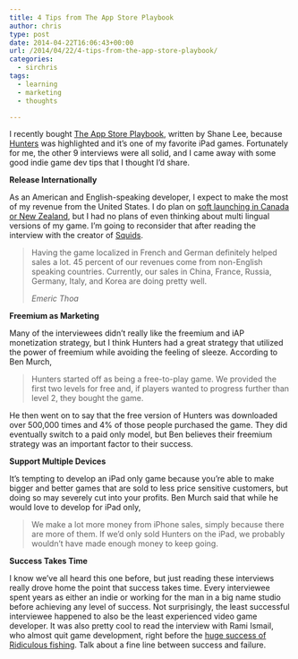 ```yaml
---
title: 4 Tips from The App Store Playbook
author: chris
type: post
date: 2014-04-22T16:06:43+00:00
url: /2014/04/22/4-tips-from-the-app-store-playbook/
categories:
  - sirchris
tags:
  - learning
  - marketing
  - thoughts

---
```

I recently bought [The App Store Playbook][1], written by Shane Lee, because [Hunters][2] was highlighted and it&#8217;s one of my favorite iPad games. Fortunately for me, the other 9 interviews were all solid, and I came away with some good indie game dev tips that I thought I&#8217;d share.

<!--more-->

**Release Internationally**
  
As an American and English-speaking developer, I expect to make the most of my revenue from the United States. I do plan on [soft launching in Canada or New Zealand][3], but I had no plans of even thinking about multi lingual versions of my game. I&#8217;m going to reconsider that after reading the interview with the creator of [Squids][4].

> Having the game localized in French and German definitely helped sales a lot. 45 percent of our revenues come from non-English speaking countries. Currently, our sales in China, France, Russia, Germany, Italy, and Korea are doing pretty well.
> 
> <cite>Emeric Thoa</cite>

**Freemium as Marketing**
  
Many of the interviewees didn&#8217;t really like the freemium and iAP monetization strategy, but I think Hunters had a great strategy that utilized the power of freemium while avoiding the feeling of sleeze. According to Ben Murch,

> Hunters started off as being a free-to-play game. We provided the first two levels for free and, if players wanted to progress further than level 2, they bought the game.

He then went on to say that the free version of Hunters was downloaded over 500,000 times and 4% of those people purchased the game. They did eventually switch to a paid only model, but Ben believes their freemium strategy was an important factor to their success.

**Support Multiple Devices**
  
It&#8217;s tempting to develop an iPad only game because you&#8217;re able to make bigger and better games that are sold to less price sensitive customers, but doing so may severely cut into your profits. Ben Murch said that while he would love to develop for iPad only,

> We make a lot more money from iPhone sales, simply because there are more of them. If we&#8217;d only sold Hunters on the iPad, we probably wouldn&#8217;t have made enough money to keep going.

**Success Takes Time**
  
I know we&#8217;ve all heard this one before, but just reading these interviews really drove home the point that success takes time. Every interviewee spent years as either an indie or working for the man in a big name studio before achieving any level of success. Not surprisingly, the least successful interviewee happened to also be the least experienced video game developer. It was also pretty cool to read the interview with Rami Ismail, who almost quit game development, right before the [huge success of Ridiculous fishing][5]. Talk about a fine line between success and failure.

 [1]: http://www.amazon.com/The-App-Store-Playbook-Successful-ebook/dp/B009P1YPGK
 [2]: https://itunes.apple.com/us/app/hunters-2/id489463556?mt=8
 [3]: http://www.gamesindustry.com/2013-mobile-games-review-top-countries-terms-app-store-revenue/
 [4]: https://itunes.apple.com/us/app/squids-wild-west/id522145076?mt=8
 [5]: http://www.newyorker.com/online/blogs/elements/2014/04/the-guilt-of-the-video-game-millionaires.html